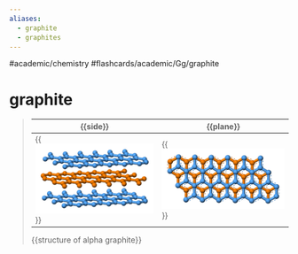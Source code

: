 ```yaml
---
aliases:
  - graphite
  - graphites
---
```


#academic/chemistry #flashcards/academic/Gg/graphite

# graphite

> | {{side}} | {{plane}} |
> |-|-|
> | {{![side view of alpha graphite](../attachments/Graphite-layers-side-3D-balls.png)}} | {{![top view of alpha graphite](../attachments/Graphite-layers-top-3D-balls.png)}} |
>
> {{structure of alpha graphite}}
